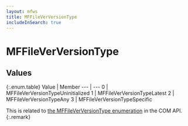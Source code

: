 ```yaml
---
layout: mfws
title: MFFileVerVersionType
includeInSearch: true
---
```


# MFFileVerVersionType

## Values

{:.enum.table}
Value | Member
--- | ---
0 | MFFileVerVersionTypeUninitialized 
1 | MFFileVerVersionTypeLatest 
2 | MFFileVerVersionTypeAny 
3 | MFFileVerVersionTypeSpecific 

This is related to [the MFFileVerVersionType enumeration](https://www.m-files.com/api/documentation/index.html#MFilesAPI~MFFileVerVersionType.html) in the COM API.
{:.remark}
